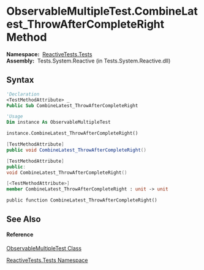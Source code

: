 # ObservableMultipleTest.CombineLatest\_ThrowAfterCompleteRight Method

**Namespace:**  [ReactiveTests.Tests](ReactiveTests.Tests\ReactiveTests.Tests.md)  
**Assembly:**  Tests.System.Reactive (in Tests.System.Reactive.dll)

## Syntax

```vb
'Declaration
<TestMethodAttribute> _
Public Sub CombineLatest_ThrowAfterCompleteRight
```

```vb
'Usage
Dim instance As ObservableMultipleTest

instance.CombineLatest_ThrowAfterCompleteRight()
```

```csharp
[TestMethodAttribute]
public void CombineLatest_ThrowAfterCompleteRight()
```

```c++
[TestMethodAttribute]
public:
void CombineLatest_ThrowAfterCompleteRight()
```

```fsharp
[<TestMethodAttribute>]
member CombineLatest_ThrowAfterCompleteRight : unit -> unit 
```

```jscript
public function CombineLatest_ThrowAfterCompleteRight()
```

## See Also

#### Reference

[ObservableMultipleTest Class](ObservableMultipleTest\ObservableMultipleTest.md)

[ReactiveTests.Tests Namespace](ReactiveTests.Tests\ReactiveTests.Tests.md)




